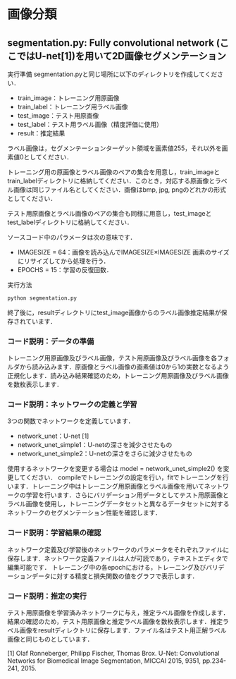 ﻿# 画像分類

## segmentation.py: Fully convolutional network (ここではU-net[1])を用いて2D画像セグメンテーション

実行準備
segmentation.pyと同じ場所に以下のディレクトリを作成してください．
* train_image：トレーニング用原画像
* train_label：トレーニング用ラベル画像
* test_image：テスト用原画像
* test_label：テスト用ラベル画像（精度評価に使用）
* result：推定結果

ラベル画像は，セグメンテーションターゲット領域を画素値255，それ以外を画素値0としてください．

トレーニング用の原画像とラベル画像のペアの集合を用意し，train_imageとtrain_labelディレクトリに格納してください．このとき，対応する原画像とラベル画像は同じファイル名としてください．画像はbmp, jpg, pngのどれかの形式としてください．

テスト用原画像とラベル画像のペアの集合も同様に用意し，test_imageとtest_labelディレクトリに格納してください．

ソースコード中のパラメータは次の意味です．
* IMAGESIZE = 64：画像を読み込んでIMAGESIZE×IMAGESIZE 画素のサイズにリサイズしてから処理を行う．
* EPOCHS = 15：学習の反復回数．

実行方法
```bash
python segmentation.py
```

終了後に，resultディレクトリにtest_image画像からのラベル画像推定結果が保存されています．

### コード説明：データの準備
トレーニング用原画像及びラベル画像，テスト用原画像及びラベル画像を各フォルダから読み込みます．原画像とラベル画像の画素値は0から1の実数となるよう正規化します．読み込み結果確認のため，トレーニング用原画像及びラベル画像を数枚表示します．

### コード説明：ネットワークの定義と学習
3つの関数でネットワークを定義しています．
* network_unet：U-net [1]
* network_unet_simple1：U-netの深さを減少させたもの
* network_unet_simple2：U-netの深さをさらに減少させたもの

使用するネットワークを変更する場合は
model = network_unet_simple2()
を変更してください．
compileでトレーニングの設定を行い，fitでトレーニングを行います．トレーニング中はトレーニング用原画像とラベル画像を用いてネットワークの学習を行います．さらにバリデーション用データとしてテスト用原画像とラベル画像を使用し，トレーニングデータセットと異なるデータセットに対するネットワークのセグメンテーション性能を確認します．

### コード説明：学習結果の確認
ネットワーク定義及び学習後のネットワークのパラメータをそれぞれファイルに保存します．ネットワーク定義ファイルは人が可読であり，テキストエディタで編集可能です．
トレーニング中の各epochにおける，トレーニング及びバリデーションデータに対する精度と損失関数の値をグラフで表示します．

### コード説明：推定の実行
テスト用原画像を学習済みネットワークに与え，推定ラベル画像を作成します．結果の確認のため，テスト用原画像と推定ラベル画像を数枚表示します．推定ラベル画像をresultディレクトリに保存します．ファイル名はテスト用正解ラベル画像と同じものとしています．

[1] Olaf Ronneberger, Philipp Fischer, Thomas Brox. U-Net: Convolutional Networks for Biomedical Image Segmentation, MICCAI 2015, 9351, pp.234-241, 2015.
